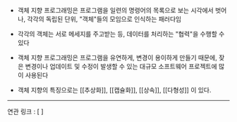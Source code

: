 
- 객체 지향 프로그래밍은 프로그램을 일련의 명령어의 목록으로 보는 시각에서 벗어나, 각각의 독립된 단위, "객체"들의 모임으로 인식하는 패러다임
- 각각의 객체는 서로 메세지를 주고받는 등, 데이터를 처리하는 "협력"을 수행할 수 있다
- 객체 지향 프로그래밍은 프로그램을 유연하게, 변경이 용이하게 만들기 때문에, 잦은 변경이나 업데이트 및 수정이 발생할 수 있는 대규모 소프트웨어 프로젝트에 많이 사용된다

- 객체 지향의 특징으로는 [[추상화]], [[캡슐화]], [[상속]], [[다형성]] 이 있다.







---
연관 링크 : [ ]